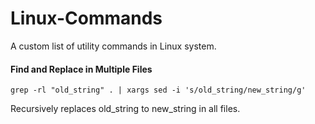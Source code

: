 # Linux-Commands
A custom list of utility commands in Linux system.

#### Find and Replace in Multiple Files
`grep -rl "old_string" . | xargs sed -i 's/old_string/new_string/g'`

Recursively replaces old_string to new_string in all files.
